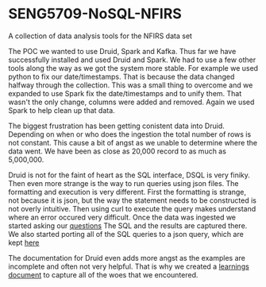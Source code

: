 # SENG5709-NoSQL-NFIRS
A collection of data analysis tools for the NFIRS data set

The POC we wanted to use Druid, Spark and Kafka.  Thus far we have successfully installed and used Druid and Spark. We had to use a few other tools along the way as we got the system more stable.  For example we used python to fix our date/timestamps.  That is because the data changed halfway through the collection.  This was a small thing to overcome and we expanded to use Spark fix the date/timestamps and to unify them. That wasn't the only change, columns were added and removed.  Again we used Spark to help clean up that data.

The biggest frustration has been getting conistent data into Druid.  Depending on when or who does the ingestion the total number of rows is not constant. This cause a bit of angst as we unable to determine where the data went.  We have been as close as 20,000 record to as much as 5,000,000.  

Druid is not for the faint of heart as the SQL interface, DSQL is very finiky. Then even more strange is the way to run queries using json files. The formatting and execution is very different. First the formatting is strange, not because it is json, but the way the statement needs to be constructed is not overly intuitive. Then using curl to execute the query makes understand where an error occured very difficult. 
Once the data was ingested we started asking our [questions](https://github.com/sptowey/SENG5709-NoSQL-NFIRS/blob/master/analysis-questions.md)
The SQL and the results are captured there. We also started porting all of the SQL queries to a json query, which are kept [here](https://github.com/sptowey/SENG5709-NoSQL-NFIRS/tree/master/data/query)

The documentation for Druid even adds more angst as the examples are incomplete and often not very helpful. That is why we created a [learnings document](https://github.com/sptowey/SENG5709-NoSQL-NFIRS/blob/master/learnings.md) to capture all of the woes that we encountered. 
